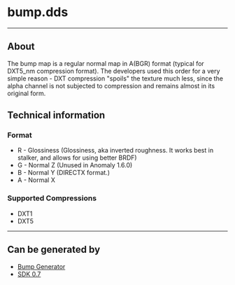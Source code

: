 # bump.dds

___

## About

The bump map is a regular normal map in A(BGR) format (typical for DXT5_nm compression format). The developers used this order for a very simple reason - DXT compression "spoils" the texture much less, since the alpha channel is not subjected to compression and remains almost in its original form.

## Technical information

### Format

- R - Glossiness (Glossiness, aka inverted roughness. It works best in stalker, and allows for using better BRDF)
- G - Normal Z (Unused in Anomaly 1.6.0)
- B - Normal Y (DIRECTX format.)
- A - Normal X

### Supported Compressions

- DXT1
- DXT5

___

## Can be generated by

- [Bump Generator](../../modding-tools/bump-generator.md)
- [SDK 0.7](../../sdk/index.html)
